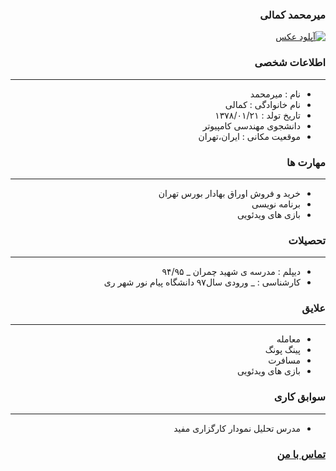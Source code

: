 <style type="text/css">
body{
 direction:rtl;
}
</style>
### میرمحمد کمالی
<a href="http://uupload.ir/view/rnde_mohammad.jpg" target="_blank"><img src="http://uupload.ir/files/rnde_mohammad_thumb.jpg" border="0" alt="آپلود عکس" /></a>

### اطلاعات شخصی

---
+ نام : میرمحمد
+ نام خانوادگی : کمالی
+ تاریخ تولد : ۱۳۷۸/۰۱/۲۱
+ دانشجوی مهندسی کامپیوتر
+ موقعیت مکانی : ایران،تهران


### مهارت ها

---
+ خرید و فروش اوراق بهادار بورس تهران
+ برنامه نویسی
+ بازی های ویدئویی

### تحصیلات

---
+ دیپلم : مدرسه ی شهید چمران
_ ۹۴/۹۵
+ کارشناسی : 
_ ورودی سال۹۷ دانشگاه پیام نور شهر ری 

### علایق

---
+ معامله
+ پینگ پونگ
+ مسافرت
+ بازی های ویدئویی

### سوابق کاری

---
+ مدرس تحلیل نمودار کارگزاری مفید

### [تماس با من](https://web.telegram.org/#/im?p=@M7M_K)
